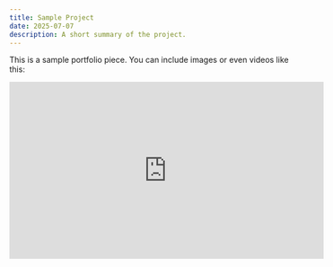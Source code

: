 ```yaml
---
title: Sample Project
date: 2025-07-07
description: A short summary of the project.
---
```


This is a sample portfolio piece. You can include images or even videos like this:

<iframe width="560" height="315" src="https://www.youtube.com/embed/dQw4w9WgXcQ" frameborder="0" allowfullscreen></iframe>
